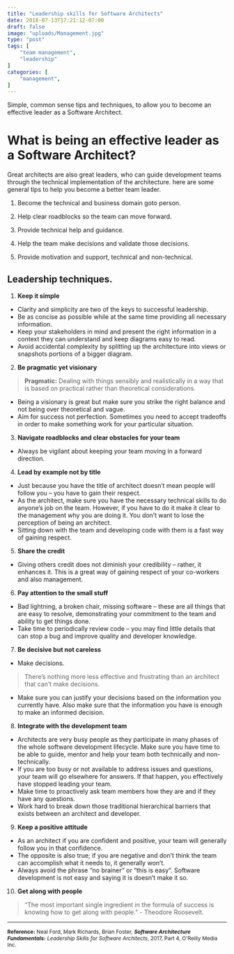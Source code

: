 ```yaml
---
title: "Leadership skills for Software Architects"
date: 2018-07-13T17:21:12-07:00
draft: false
image: "uploads/Management.jpg"
type: "post"
tags: [
    "team management",
    "leadership"
]
categories: [
    "management",
]
---
```

Simple, common sense tips and techniques, to allow you to become an effective leader as a Software Architect.
<!--more-->
# What is being an effective leader as a Software Architect?
Great architects are also great leaders, who can guide development teams through the technical implementation of the architecture. here are some general tips to help you become a better team leader.

1. Become the technical and business domain goto person.

2. Help clear roadblocks so the team can move forward.

3. Provide technical help and guidance.

4. Help the team make decisions and validate those decisions.

5. Provide motivation and support, technical and non-technical.

## Leadership techniques.
1. **Keep it simple**

  * Clarity and simplicity are two of the keys to successful leadership.
  * Be as concise as possible while at the same time providing all necessary information.
  * Keep your stakeholders in mind and present the right information in a context they can understand and keep diagrams easy to read.
  * Avoid accidental complexity by splitting up the architecture into views or snapshots portions of a bigger diagram.

2. **Be pragmatic yet visionary**

  > **Pragmatic:** Dealing with things sensibly and realistically in a way that is based on practical rather than theoretical considerations.

  * Being a visionary is great but make sure you strike the right balance and not being over theoretical and vague.
  * Aim for success not perfection. Sometimes you need to accept tradeoffs in order to make something work for your particular situation.

3. **Navigate roadblocks and clear obstacles for your team**

  * Always be vigilant about keeping your team moving in a forward direction.

4. **Lead by example not by title**

  * Just because you have the title of architect doesn’t mean people will follow you – you have to gain their respect.
  * As the architect, make sure you have the necessary technical skills to do anyone’s job on the team. However, if you have to do it make it clear to the management why you are doing it. You don’t want to lose the perception of being an architect.
  * Sitting down with the team and developing code with them is a fast way of gaining respect.

5. **Share the credit**

  * Giving others credit does not diminish your credibility – rather, it enhances it. This is a great way of gaining respect of your co-workers and also management.

6. **Pay attention to the small stuff**

  * Bad lightning, a broken chair, missing software – these are all things that are easy to resolve, demonstrating your commitment to the team and ability to get things done.
  * Take time to periodically review code – you may find little details that can stop a bug and improve quality and developer knowledge.

7. **Be decisive but not careless**

  * Make decisions.

  >  There’s nothing more less effective and frustrating than an architect that can’t make decisions.

  * Make sure you can justify your decisions based on the information you currently have. Also make sure that the information you have is enough to make an informed decision.

8. **Integrate with the development team**

  * Architects are very busy people as they participate in many phases of the whole software development lifecycle. Make sure you have time to be able to guide, mentor and help your team both technically and non-technically.
  * If you are too busy or not available to address issues and questions, your team will go elsewhere for answers. If that happen, you effectively have stopped leading your team.
  * Make time to proactively ask team members how they are and if they have any questions.
  * Work hard to break down those traditional hierarchical barriers that exists between an architect and developer.

9. **Keep a positive attitude**

  * As an architect if you are confident and positive, your team will generally follow you in that confidence.
  * The opposite is also true; if you are negative and don’t think the team can accomplish what it needs to, it generally won’t.
  * Always avoid the phrase “no brainer” or “this is easy”. Software development is not easy and saying it is doesn’t make it so.

10. **Get along with people**

  > “The most important single ingredient in the formula of success is knowing how to get along with people.” - Theodore Roosevelt.

  ***

  <span style="font-size: 12px; line-height: normal;">**Reference:** Neal Ford, Mark Richards, Brian Foster, **_Software Architecture Fundamentals:_** _Leadership Skills for Software Architects_, 2017, Part 4, O'Reilly Media Inc.</span>

